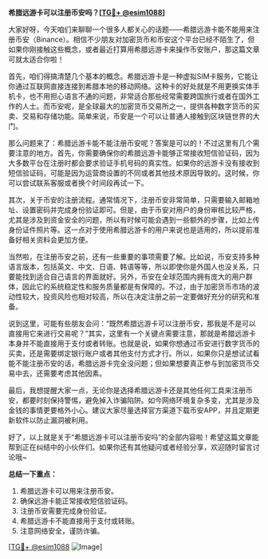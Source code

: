 **希腊远游卡可以注册币安吗？[[TG💪+ @esim1088](https://t.me/s/esim1088)]**

大家好呀，今天咱们来聊聊一个很多人都关心的话题——希腊远游卡能不能用来注册币安（Binance）。相信不少朋友对加密货币和币安这个平台已经不陌生了，但如果你刚接触这些概念，或者最近打算用希腊远游卡来操作币安账户，那这篇文章可就太适合你啦！

首先，咱们得搞清楚几个基本的概念。希腊远游卡是一种虚拟SIM卡服务，它能让你通过互联网直接连接到希腊本地的移动网络。这种卡的好处就是不用更换实体手机卡，也不用担心语言不通的问题，非常适合那些经常需要跨国旅行或者在国外工作的人士。而币安呢，是全球最大的加密货币交易所之一，提供各种数字货币的买卖、交易和存储功能。简单来说，币安是一个可以让普通人接触到区块链世界的大门。

那么问题来了：希腊远游卡能不能注册币安呢？答案是可以的！不过这里有几个需要注意的地方。首先，你需要确保你的希腊远游卡能够正常接收短信验证码，因为大多数平台在注册时都会要求验证手机号码的真实性。如果你的远游卡没有接收到短信验证码，可能是因为运营商设置的不同或者其他技术原因导致的。这时候，你可以尝试联系客服或者换个时间段再试一下。

其次，关于币安的注册流程。通常情况下，注册币安非常简单，只需要输入邮箱地址、设置密码并完成身份验证即可。但是，由于币安对用户的身份审核比较严格，尤其是涉及到资金安全的问题，所以有时候可能会遇到一些额外的步骤，比如上传身份证件照片等。这一点对于使用希腊远游卡的用户来说也是适用的，所以提前准备好相关资料会更加方便。

当然啦，在注册币安之前，还有一些重要的事项需要了解。比如说，币安支持多种语言版本，包括英文、中文、日语、韩语等等，所以即使你是外国人也没关系，只要能找到适合自己语言的界面就好。另外，币安在全球范围内拥有庞大的用户群体，因此它的系统稳定性和服务质量都是有保障的。不过，由于加密货币市场的波动性较大，投资风险也相对较高，所以在决定注册之前一定要做好充分的研究和准备。

说到这里，可能有些朋友会问：“既然希腊远游卡可以注册币安，那我是不是可以直接用它来进行交易呢？”其实，这里有一个关键点需要注意，那就是希腊远游卡本身并不能直接用于支付或者转账。也就是说，如果你想通过币安进行数字货币的买卖，还是需要绑定银行账户或者其他支付方式才行。所以，如果你只是想试试看能不能注册币安的话，希腊远游卡完全没问题；但如果想要真正参与到加密货币交易中去，还需要考虑其他因素。

最后，我想提醒大家一点，无论你是选择希腊远游卡还是其他任何工具来注册币安，都要时刻保持警惕，避免掉入诈骗陷阱。如今网络环境复杂多变，尤其是涉及金钱的事情更要格外小心。建议大家尽量选择官方渠道下载币安APP，并且定期更新软件以防止漏洞被利用。

好了，以上就是关于“希腊远游卡可以注册币安吗”的全部内容啦！希望这篇文章能帮到正在纠结中的小伙伴们。如果你还有其他疑问或者经验分享，欢迎随时留言讨论哦~ 

**总结一下重点：**
1. 希腊远游卡可以用来注册币安。
2. 确保远游卡能正常接收短信验证码。
3. 注册币安需要完成身份验证。
4. 希腊远游卡不能直接用于支付或转账。
5. 注意网络安全，谨防诈骗。

[[TG💪+ @esim1088](https://t.me/s/esim1088) ![Image](https://i.postimg.cc/4NQfJmqS/Snipaste-2025-05-13-00-14-12.png)]